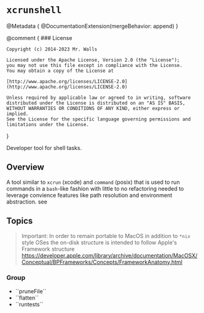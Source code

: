 # ``xcrunshell``

@Metadata {
	@DocumentationExtension(mergeBehavior: append)
}

@comment {
	### License

	Copyright (c) 2014-2023 Mr. Walls

	Licensed under the Apache License, Version 2.0 (the "License");
	you may not use this file except in compliance with the License.
	You may obtain a copy of the License at

	[http://www.apache.org/licenses/LICENSE-2.0](http://www.apache.org/licenses/LICENSE-2.0)

	Unless required by applicable law or agreed to in writing, software
	distributed under the License is distributed on an "AS IS" BASIS,
	WITHOUT WARRANTIES OR CONDITIONS OF ANY KIND, either express or implied.
	See the License for the specific language governing permissions and
	limitations under the License.
}

Developer tool for shell tasks.

## Overview

A tool similar to `xcrun` (xcode) and `command` (posix) that is used to run commands in a
`bash`-like fashion with little to no refactoring needed to leverage convience features like path
resolution and environment abstraction.
see

## Topics

> Important: In order to remain portable to MacOS in addition to `*nix` style OSes the on-disk structure is
intended to follow Apple's Framework structure https://developer.apple.com/library/archive/documentation/MacOSX/Conceptual/BPFrameworks/Concepts/FrameworkAnatomy.html

### <!--@START_MENU_TOKEN@-->Group<!--@END_MENU_TOKEN@-->

- <!--@START_MENU_TOKEN@-->``pruneFile``<!--@END_MENU_TOKEN@-->

- <!--@START_MENU_TOKEN@-->``flatten``<!--@END_MENU_TOKEN@-->

- <!--@START_MENU_TOKEN@-->``runtests``<!--@END_MENU_TOKEN@-->
